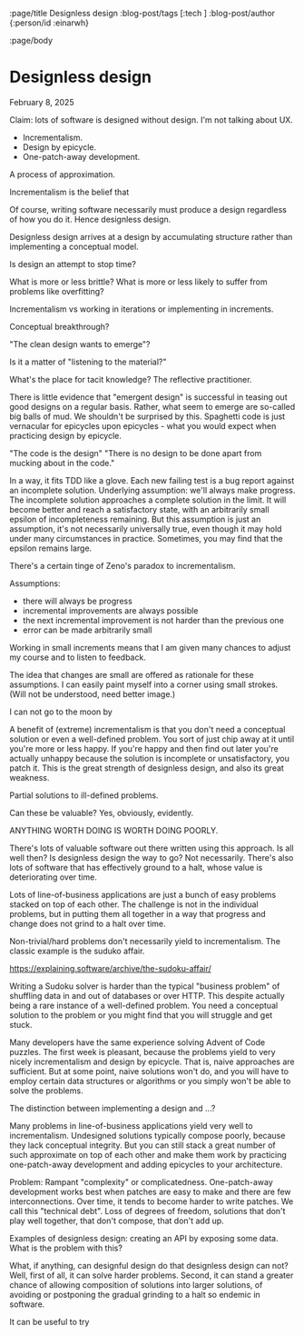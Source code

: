 :page/title Designless design
:blog-post/tags [:tech ]
:blog-post/author {:person/id :einarwh}

<!-- :blog-post/published #time/ldt "2014-12-27T00:00:00" -->

:page/body

# Designless design

<p class="blog-post-date">February 8, 2025</p>

Claim: lots of software is designed without design. I'm not talking about UX.

- Incrementalism.
- Design by epicycle.
- One-patch-away development.

A process of approximation.

Incrementalism is the belief that

Of course, writing software necessarily must produce a design regardless of how you do it. Hence designless design.

Designless design arrives at a design by accumulating structure rather than implementing a conceptual model.

Is design an attempt to stop time?

What is more or less brittle? What is more or less likely to suffer from problems like overfitting?

Incrementalism vs working in iterations or implementing in increments.

Conceptual breakthrough?

"The clean design wants to emerge"?

Is it a matter of "listening to the material?"

What's the place for tacit knowledge? The reflective practitioner.

There is little evidence that "emergent design" is successful in teasing out good designs on a regular basis. Rather, what seem to emerge are so-called big balls of mud. We shouldn't be surprised by this. Spaghetti code is just vernacular for epicycles upon epicycles - what you would expect when practicing design by epicycle.

"The code is the design"
"There is no design to be done apart from mucking about in the code."

In a way, it fits TDD like a glove. Each new failing test is a bug report against an incomplete solution. Underlying assumption: we'll always make progress. The incomplete solution approaches a complete solution in the limit. It will become better and reach a satisfactory state, with an arbitrarily small epsilon of incompleteness remaining. But this assumption is just an assumption, it's not necessarily universally true, even though it may hold under many circumstances in practice. Sometimes, you may find that the epsilon remains large.

There's a certain tinge of Zeno's paradox to incrementalism.

Assumptions:

- there will always be progress
- incremental improvements are always possible
- the next incremental improvement is not harder than the previous one
- error can be made arbitrarily small

Working in small increments means that I am given many chances to adjust my course and to listen to feedback.

The idea that changes are small are offered as rationale for these assumptions. I can easily paint myself into a corner using small strokes. (Will not be understood, need better image.)

I can not go to the moon by

A benefit of (extreme) incrementalism is that you don't need a conceptual solution or even a well-defined problem. You sort of just chip away at it until you're more or less happy. If you're happy and then find out later you're actually unhappy because the solution is incomplete or unsatisfactory, you patch it. This is the great strength of designless design, and also its great weakness.

Partial solutions to ill-defined problems.

Can these be valuable? Yes, obviously, evidently.

ANYTHING WORTH DOING IS WORTH DOING POORLY.

There's lots of valuable software out there written using this approach. Is all well then? Is designless design the way to go? Not necessarily. There's also lots of software that has effectively ground to a halt, whose value is deteriorating over time.

Lots of line-of-business applications are just a bunch of easy problems stacked on top of each other. The challenge is not in the individual problems, but in putting them all together in a way that progress and change does not grind to a halt over time.

Non-trivial/hard problems don't necessarily yield to incrementalism. The classic example is the suduko affair.

https://explaining.software/archive/the-sudoku-affair/

Writing a Sudoku solver is harder than the typical "business problem" of shuffling data in and out of databases or over HTTP. This despite actually being a rare instance of a well-defined problem. You need a conceptual solution to the problem or you might find that you will struggle and get stuck.

Many developers have the same experience solving Advent of Code puzzles. The first week is pleasant, because the problems yield to very nicely incrementalism and design by epicycle. That is, naive approaches are sufficient. But at some point, naive solutions won't do, and you will have to employ certain data structures or algorithms or you simply won't be able to solve the problems.

The distinction between implementing a design and ...?

Many problems in line-of-business applications yield very well to incrementalism. Undesigned solutions typically compose poorly, because they lack conceptual integrity. But you can still stack a great number of such approximate on top of each other and make them work by practicing one-patch-away development and adding epicycles to your architecture.

Problem: Rampant "complexity" or complicatedness. One-patch-away development works best when patches are easy to make and there are few interconnections. Over time, it tends to become harder to write patches. We call this "technical debt". Loss of degrees of freedom, solutions that don't play well together, that don't compose, that don't add up.

Examples of designless design: creating an API by exposing some data. What is the problem with this?

What, if anything, can designful design do that designless design can not? Well, first of all, it can solve harder problems. Second, it can stand a greater chance of allowing composition of solutions into larger solutions, of avoiding or postponing the gradual grinding to a halt so endemic in software.

It can be useful to try
